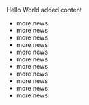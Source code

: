 Hello World
added content
* more news
* more news
* more news
* more news
* more news
* more news
* more news
* more news
* more news
* more news
* more news
